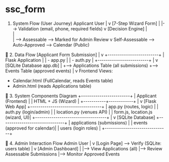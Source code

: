 # ssc_form
1. System Flow (User Journey)
Applicant User
     |
     v
[7-Step Wizard Form]
     |
     |--> Validation (email, phone, required fields)
     v
[Decision Engine]
   |  \
   |   \
   |    --> Assessable --> Marked for Admin Review
   v
Self-Assessable --> Auto-Approved --> Calendar (Public)

🔹 2. Data Flow
[Applicant Form Submission]
        |
        v
+-------------------------+
|  Flask Application      |
|  - app.py               |
|  - auth.py              |
+-------------------------+
        |
        v
[SQLite Database app.db]
        |
        +--> Applications Table (all submissions)
        +--> Events Table (approved events)
        |
        v
Frontend Views:
- Calendar.html (FullCalendar, reads Events table)
- Admin.html (reads Applications table)

🔹 3. System Components Diagram
         +------------------------+
         |   Applicant (Frontend) |
         | HTML + JS (Wizard)     |
         +-----------+------------+
                     |
                     v
              [Flask Web App]
   +-----------------------------------+
   | app.py (routes, logic)           |
   | auth.py (login/admin)            |
   | location.py (venues API)         |
   | form.js, location.js (wizard, UI)|
   +-----------------------------------+
                     |
                     v
              [SQLite Database]
       +-------------------------------+
       | applications (submissions)    |
       | events (approved for calendar)|
       | users (login roles)           |
       +-------------------------------+

🔹 4. Admin Interaction Flow
Admin User
   |
   v
[Login Page] --> Verify (SQLite: users table)
   |
   v
[Admin Dashboard]
   |
   |--> View Applications (all)
   |--> Review Assessable Submissions
   |--> Monitor Approved Events
